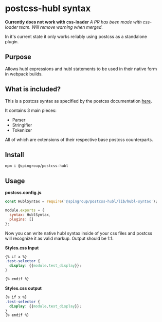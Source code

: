 # postcss-hubl syntax

**Currently does not work with css-loader** *A PR has been made with css-loader team. Will remove warning when merged.* 

In it's current state it only works reliably using postcss as a standalone plugin. 

## Purpose 

Allows hubl expressions and hubl statements to be used in their native form in webpack builds.

## What is included?

This is a postcss syntax as specified by the postcss documentation [here](https://github.com/postcss/postcss/blob/main/docs/syntax.md). 

It contains 3 main pieces:

- Parser
- Stringifier
- Tokenizer

All of which are extensions of their respective base postcss counterparts.

## Install
`npm i @spingroup/postcss-hubl`

## Usage

**postcss.config.js**
```js {title: postcss.config.js}
const HublSyntax = require('@spingroup/postcss-hubl/lib/hubl-syntax');

module.exports = {
  syntax: HublSyntax,
  plugins: []
};
```

Now you can write native hubl syntax inside of your css files and postcss will recognize it as valid markup. Output should be 1:1.

**Styles.css Input**
```css {title: postcss.config.js}
{% if x %}
.test-selector {
  display: {{module.test_display}};
}

{% endif %}
```

**Styles.css output**
```css {title: postcss.config.js}
{% if x %}
.test-selector {
  display: {{module.test_display}};
}
{% endif %}
```
